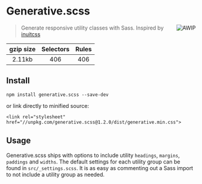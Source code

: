 # Generative.scss

<a href="https://github.com/charlespeters/VVWIP">
  <img src="https://unpkg.com/vvwip/AWIP.svg" alt="AWIP" align='right' />
</a>

> Generate responsive utility classes with Sass. Inspired by [inuitcss](https://github.com/inuitcss/inuitcss)

| gzip size | Selectors | Rules |
|:-:|:-:|:-:|
| 2.11kb | 406 | 406 |


## Install

`npm install generative.scss --save-dev`

or link directly to minified source:

`<link rel="stylesheet" href="//unpkg.com/generative.scss@1.2.0/dist/generative.min.css">`

## Usage

Generative.scss ships with options to include utility `headings`, `margins`, `paddings` and `widths`. The default settings for each utility group can be found in `src/_settings.scss`. It is as easy as commenting out a Sass import to not include a utility group as needed.


